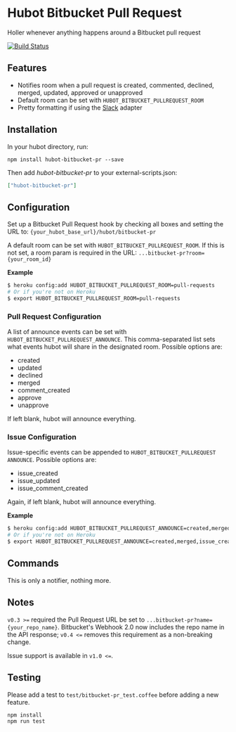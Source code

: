 # Hubot Bitbucket Pull Request

Holler whenever anything happens around a Bitbucket pull request

[![Build Status](https://travis-ci.org/hubot-scripts/hubot-bitbucket-pr.svg)](https://travis-ci.org/hubot-scripts/hubot-bitbucket-pr)

## Features

* Notifies room when a pull request is created, commented, declined, merged, updated, approved or unapproved
* Default room can be set with `HUBOT_BITBUCKET_PULLREQUEST_ROOM`
* Pretty formatting if using the [Slack](https://github.com/tinyspeck/hubot-slack) adapter

## Installation

In your hubot directory, run:

`npm install hubot-bitbucket-pr --save`

Then add *hubot-bitbucket-pr* to your external-scripts.json:

```json
["hubot-bitbucket-pr"]
```

## Configuration

Set up a Bitbucket Pull Request hook by checking all boxes and setting the URL to:
`{your_hubot_base_url}/hubot/bitbucket-pr`

A default room can be set with `HUBOT_BITBUCKET_PULLREQUEST_ROOM`. If this is not set, a room param is required in the URL:
`...bitbucket-pr?room={your_room_id}`

**Example**

```bash
$ heroku config:add HUBOT_BITBUCKET_PULLREQUEST_ROOM=pull-requests
# Or if you're not on Heroku
$ export HUBOT_BITBUCKET_PULLREQUEST_ROOM=pull-requests
```

### Pull Request Configuration

A list of announce events can be set with `HUBOT_BITBUCKET_PULLREQUEST_ANNOUNCE`. This comma-separated list sets what events hubot will share in the designated room. Possible options are:

* created
* updated
* declined
* merged
* comment_created
* approve
* unapprove

If left blank, hubot will announce everything.

### Issue Configuration

Issue-specific events can be appended to `HUBOT_BITBUCKET_PULLREQUEST ANNOUNCE`. Possible options are:

* issue_created
* issue_updated
* issue_comment_created

Again, if left blank, hubot will announce everything.

**Example**

```bash
$ heroku config:add HUBOT_BITBUCKET_PULLREQUEST_ANNOUNCE=created,merged,issue_created
# Or if you're not on Heroku
$ export HUBOT_BITBUCKET_PULLREQUEST_ANNOUNCE=created,merged,issue_created
```

## Commands

This is only a notifier, nothing more.

## Notes

`v0.3 >=` required the Pull Request URL be set to `...bitbucket-pr?name={your_repo_name}`. Bitbucket's Webhook 2.0 now includes the repo name in the API response; `v0.4 <=` removes this requirement as a non-breaking change.

Issue support is available in `v1.0 <=`.

## Testing

Please add a test to `test/bitbucket-pr_test.coffee` before adding a new feature.

```bash
npm install
npm run test
```
